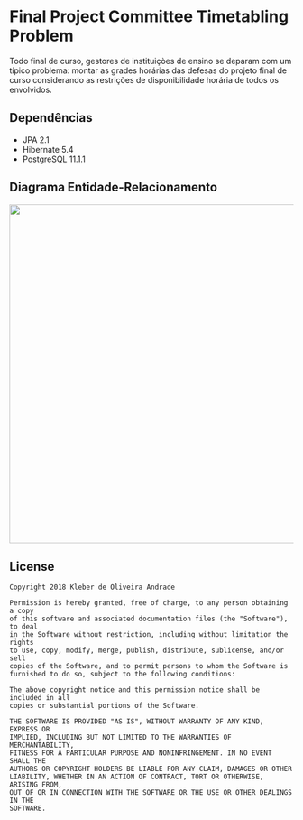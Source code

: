 # Final Project Committee Timetabling Problem 

Todo final de curso, gestores de instituiçòes de ensino se deparam com um típico problema: montar as grades horárias das defesas do projeto final de curso considerando as restrições de disponibilidade horária de todos os envolvidos.

## Dependências

- JPA 2.1
- Hibernate 5.4
- PostgreSQL 11.1.1

## Diagrama Entidade-Relacionamento

<p align="center">
  <img src="https://github.com/kleberandrade/committee-timetable/blob/master/figures/database.png" height=600"/>
</p>

License
----

    Copyright 2018 Kleber de Oliveira Andrade
    
    Permission is hereby granted, free of charge, to any person obtaining a copy
    of this software and associated documentation files (the "Software"), to deal
    in the Software without restriction, including without limitation the rights
    to use, copy, modify, merge, publish, distribute, sublicense, and/or sell
    copies of the Software, and to permit persons to whom the Software is
    furnished to do so, subject to the following conditions:
    
    The above copyright notice and this permission notice shall be included in all
    copies or substantial portions of the Software.
    
    THE SOFTWARE IS PROVIDED "AS IS", WITHOUT WARRANTY OF ANY KIND, EXPRESS OR
    IMPLIED, INCLUDING BUT NOT LIMITED TO THE WARRANTIES OF MERCHANTABILITY,
    FITNESS FOR A PARTICULAR PURPOSE AND NONINFRINGEMENT. IN NO EVENT SHALL THE
    AUTHORS OR COPYRIGHT HOLDERS BE LIABLE FOR ANY CLAIM, DAMAGES OR OTHER
    LIABILITY, WHETHER IN AN ACTION OF CONTRACT, TORT OR OTHERWISE, ARISING FROM,
    OUT OF OR IN CONNECTION WITH THE SOFTWARE OR THE USE OR OTHER DEALINGS IN THE
    SOFTWARE.
